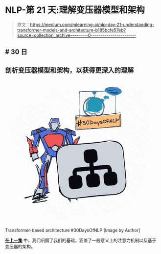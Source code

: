 # NLP-第 21 天:理解变压器模型和架构

> 原文：<https://medium.com/mlearning-ai/nlp-day-21-understanding-transformer-models-and-architecture-b185bcfe57eb?source=collection_archive---------0----------------------->

## # 30 日

## 剖析变压器模型和架构，以获得更深入的理解

![](img/0144820360820b3c86f14e876949a2c8.png)

Transformer-based architecture #30DaysOfNLP [Image by Author]

[**在上一集**](/mlearning-ai/nlp-day-20-you-better-pay-attention-to-transformers-part-2-c6889a0a301b) 中，我们巩固了我们的基础，涵盖了一般意义上的注意力机制以及基于变压器的架构。